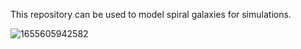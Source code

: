 This repository can be used to model spiral galaxies for simulations.

![1655605942582](https://github.com/user-attachments/assets/9713c529-ade1-4922-b60f-5ff90c1ee692)
